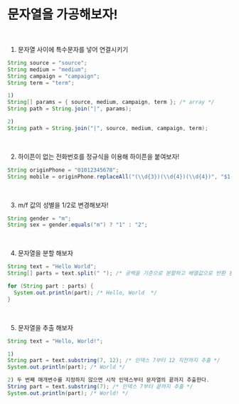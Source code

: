 # 문자열을 가공해보자!

<br/>

1. 문자열 사이에 특수문자를 넣어 연결시키기
```java
String source = "source";
String medium = "medium";
String campaign = "campaign";
String term = "term";

1) 
String[] params = { source, medium, campaign, term }; /* array */
String path = String.join("|", params);

2)
String path = String.join("|", source, medium, campaign, term);
```

<br/>

2. 하이픈이 없는 전화번호를 정규식을 이용해 하이픈을 붙여보자!
```java
String originPhone = "01012345678";
String mobile = originPhone.replaceAll("(\\d{3})(\\d{4})(\\d{4})", "$1-$2-$3");
```

<br/>

3. m/f 값의 성별을 1/2로 변경해보자!
```java
String gender = "m";
String sex = gender.equals("m") ? "1" : "2";
```

<br/>

4. 문자열을 분할 해보자
```java
String text = "Hello World";
String[] parts = text.split(" "); /* 공백을 기준으로 분할하고 배열값으로 반환 된다. */

for (String part : parts) {
  System.out.println(part); /* Hello, World  */
}
```

<br/>

5. 문자열을 추출 해보자
```java
String text = "Hello, World!";

1)
String part = text.substring(7, 12); /* 인덱스 7부터 12 직전까지 추출 */
System.out.println(part); /* World */

2) 두 번째 매개변수를 지정하지 않으면 시작 인덱스부터 문자열의 끝까지 추출한다.
String part = text.substring(7); /* 인덱스 7부터 끝까지 추출 */
System.out.println(part); /* World! */
```
